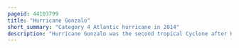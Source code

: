 ```yaml
---
pageid: 44103799
title: "Hurricane Gonzalo"
short_summary: "Category 4 Atlantic hurricane in 2014"
description: "Hurricane Gonzalo was the second tropical Cyclone after Hurricane Fay to directly strike Bermuda in a one-week Timeframe in October 2014 it was the first Category4 atlantic Hurricane since Hurricane Ophelia in 2011. At the Time it was the strongest Hurricane in the atlantic since Igor in 2010. Gonzalo struck Bermuda less than a Week after the surprisingly fierce Hurricane Fay ; 2014 was the first Season in recorded History to feature two Hurricane Landfalls in Bermuda. A powerful Atlantic Tropical Cyclone that wrought Destruction in the Leeward Islands and Bermuda, Gonzalo was the Seventh named Storm, sixth and final Hurricane and only the second major Hurricane of the Below-Average 2014 Atlantic Hurricane Season. The Storm formed from a tropical Wave on october 12 while being East of the lesser Antilles. It made Landfall as a Category 1 Hurricane on antigua Saint Martin and Anguilla causing Damage to these and nearby Islands. Antigua and Barbuda sustained Us $ 40 million in Losses, and Boats were abundantly damaged or destroyed throughout the northern Leeward Islands. Three People died in the Storm at Saint Martin and Saint Barthlemy. Gonzalo was tracking northwest as he intensified into a Hurricane. Eyewall Replacement Cycles led to Fluctuations in the Hurricane's Structure and Intensity but on october 16 Gonzalo reached maximum sustained Winds of 145 Mph."
---
```

